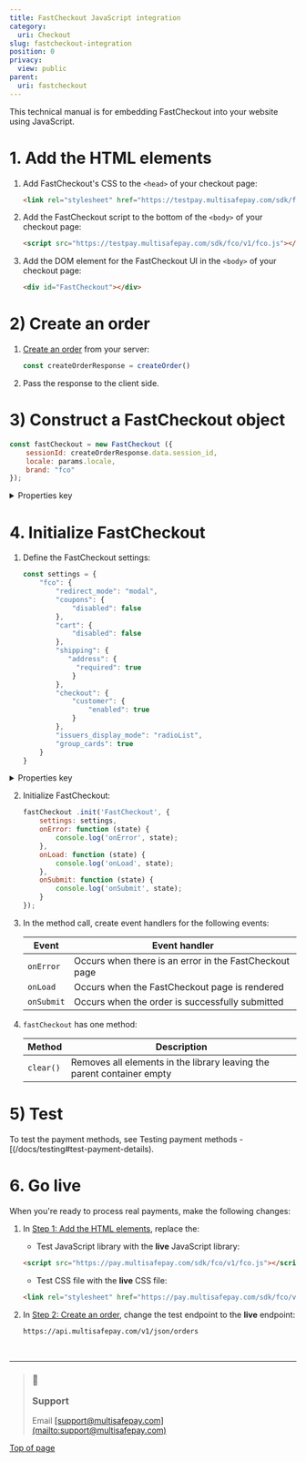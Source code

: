 ```yaml
---
title: FastCheckout JavaScript integration
category:
  uri: Checkout
slug: fastcheckout-integration
position: 0
privacy:
  view: public
parent:
  uri: fastcheckout
---
```


This technical manual is for embedding FastCheckout into your website using JavaScript.

# 1. Add the HTML elements

1. Add FastCheckout's CSS to the `<head>` of your checkout page:
   ```html
   <link rel="stylesheet" href="https://testpay.multisafepay.com/sdk/fco/v1/fco.css">
   ```

2. Add the FastCheckout script to the bottom of the `<body>` of your checkout page:
   ```html
   <script src="https://testpay.multisafepay.com/sdk/fco/v1/fco.js"></script>
   ```

3. Add the DOM element for the FastCheckout UI in the `<body>` of your checkout page:
   ```html
   <div id="FastCheckout"></div>
   ```

# 2) Create an order

1. [Create an order](/reference/createorder/) from your server:

   ```javascript
   const createOrderResponse = createOrder()
   ```

2. Pass the response to the client side.

# 3) Construct a FastCheckout object

```javascript
const fastCheckout = new FastCheckout ({
    sessionId: createOrderResponse.data.session_id,
    locale: params.locale,
    brand: "fco"
});
```

<details id="construct-properties">
  <summary>Properties key</summary>

  <br />

  | Key         | Required | Value                                                                                                                                                                                                                                                                                                                                                                                                                                                                                                                                          |
  | ----------- | -------- | ---------------------------------------------------------------------------------------------------------------------------------------------------------------------------------------------------------------------------------------------------------------------------------------------------------------------------------------------------------------------------------------------------------------------------------------------------------------------------------------------------------------------------------------------- |
  | `brand`     | No       | Applies the default FastCheckout styling <br /> Set to `fco`                                                                                                                                                                                                                                                                                                                                                                                                                                                                                   |
  | `locale`    | No       | Sets the language and country of the FastCheckout page <br /> Format: <br /> - <a href="https://en.wikipedia.org/wiki/ISO_639" target="_blank">ISO-639 language code </a> <i class="fa fa-external-link" style={{ fontSize:'12px', color:'#8b929e' }} /> <br /> - <a href="https://en.wikipedia.org/wiki/ISO_3166-1_alpha-2" target="_blank">ISO-3166-1 alpha-2 country code</a> <i class="fa fa-external-link" style={{ fontSize:'12px', color:'#8b929e' }} /> <br /> Supported locales: `de_DE`, `en_US`, `es_ES`, `fr_FR`, `it_IT`, `nl_NL` |
  | `sessionId` | Yes      | The identifier of the MultiSafepay session                                                                                                                                                                                                                                                                                                                                                                                                                                                                                                     |

  <br />
</details>

# 4. Initialize FastCheckout

1. Define the FastCheckout settings:

   ```javascript
   const settings = {
       "fco": {   
           "redirect_mode": "modal",
           "coupons": {
               "disabled": false
           },
           "cart": {
               "disabled": false
           },
           "shipping": {
              "address": {
                "required": true
               }
           },
           "checkout": {
               "customer": {
                   "enabled": true
               }
           },
           "issuers_display_mode": "radioList",
           "group_cards": true
       }
   }
   ```

<details id="initialize-properties">
  <summary>Properties key</summary>

  <br />

  All properties are **optional**.

  | Key                         | Value                                                                                                                                                                                                                                                          |
  | --------------------------- | -------------------------------------------------------------------------------------------------------------------------------------------------------------------------------------------------------------------------------------------------------------- |
  | `cart.disabled`             | Whether to display the shopping cart summary on the FastCheckout page: <br /> -      `true`: Hides the shopping cart <br /> - `false` (default): Displays the shopping cart                                                                                    |
  | `checkout.customer.enabled` | Whether to display the billing element on the FastCheckout page: <br /> - `true`: Displays billing element <br /> - `false` (default): Hides billing element                                                                                                   |
  | `coupons.disabled`          | Whether to display available gift cards in the payment element: <br /> - `true`: Hides gift cards <br /> - `false` (default): Displays gift cards                                                                                                              |
  | `group_cards`               | Whether to bundle available card payments into a single gateway: <br /> - `true`   (recommended): Displays a single card payment gateway <br /> - `false` (default): Displays all available card payments as separate options                                  |
  | `issuers_display_mode`      | How to display available <Glossary>issuers</Glossary>: <br /> - `list`: Displays issuers in a list with logos <br /> - `select`: Displays issuers in a dropdown list, without logos <br /> - `select-button` (default): Displays issuers as buttons with logos |
  | `redirect_mode`             | How to redirect the customer to the issuer: <br /> - `modal`: Displays the issuer page as a modal window over the FastCheckout page <br /> - `redirect` (default): Redirects to the issuer page in the current browser tab                                     |
  | `shipping.address.required` | Whether to display the shipping element on the FastCheckout page: <br /> - `true`: Displays the shipping element <br /> - `false` (default): Hides the shipping element                                                                                        |

  <br />
</details>

2. Initialize FastCheckout:

   ```javascript
   fastCheckout .init('FastCheckout', {
       settings: settings,
       onError: function (state) {
           console.log('onError', state);
       },
       onLoad: function (state) {
           console.log('onLoad', state);
       },
       onSubmit: function (state) {
           console.log('onSubmit', state);
       }
   });
   ```

3. In the method call, create event handlers for the following events:

   | Event      | Event handler                                          |
   | ---------- | ------------------------------------------------------ |
   | `onError`  | Occurs when there is an error in the FastCheckout page |
   | `onLoad`   | Occurs when the FastCheckout page is rendered          |
   | `onSubmit` | Occurs when the order is successfully submitted        |

4. `fastCheckout` has one method:

   | Method    | Description                                                            |
   | --------- | ---------------------------------------------------------------------- |
   | `clear()` | Removes all elements in the library leaving the parent container empty |

# 5) Test

To test the payment methods, see Testing payment methods - \[(/docs/testing#test-payment-details).

# 6. Go live

When you're ready to process real payments, make the following changes:

1. In [Step 1: Add the HTML elements](#1-add-the-html-elements), replace the:

   * Test JavaScript library with the **live** JavaScript library:

   ```html
   <script src="https://pay.multisafepay.com/sdk/fco/v1/fco.js"></script>
   ```

   * Test CSS file with the **live** CSS file:

   ```html
   <link rel="stylesheet" href="https://pay.multisafepay.com/sdk/fco/v1/fco.css">
   ```

2. In [Step 2: Create an order](#2-create-an-order), change the test endpoint to the **live** endpoint:
   ```
   https://api.multisafepay.com/v1/json/orders
   ```

<br />

***

<blockquote className="callout callout_info">
  <h3 className="callout-heading false">
    <span class="callout-icon">💬</span>
    <p>Support</p>
  </h3>

  <p>Email <a href="mailto:support@multisafepay.com">[support@multisafepay.com](mailto:support@multisafepay.com)</a></p>
</blockquote>

[Top of page](#)